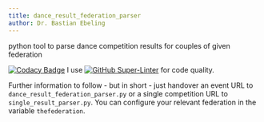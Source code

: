 ```yaml
---
title: dance_result_federation_parser
author: Dr. Bastian Ebeling
---
```


python tool to parse dance competition results for couples of given federation

[![Codacy Badge](https://api.codacy.com/project/badge/Grade/91bf9d49778b476ba30c5a8796767367)](https://app.codacy.com/gh/Barry1/dance_result_federation_parser?utm_source=github.com&utm_medium=referral&utm_content=Barry1/dance_result_federation_parser&utm_campaign=Badge_Grade_Settings)
I use [![GitHub Super-Linter](https://github.com/Barry1/dance_result_federation_parser/workflows/Lint%20Code%20Base/badge.svg)](https://github.com/marketplace/actions/super-linter) for code quality.

Further information to follow - but in short - just handover an event URL to `dance_result_federation_parser.py` or a single competition URL to `single_result_parser.py`.
You can configure your relevant federation in the variable `thefederation`.
